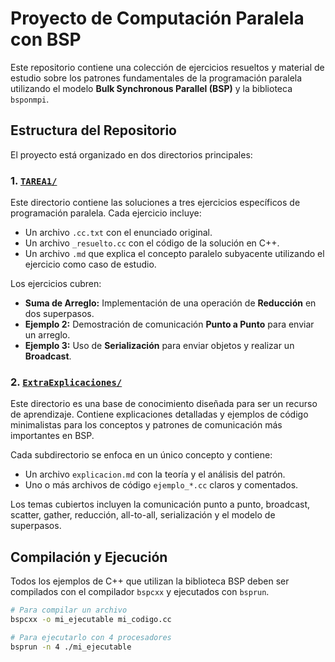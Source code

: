 # Proyecto de Computación Paralela con BSP

Este repositorio contiene una colección de ejercicios resueltos y material de estudio sobre los patrones fundamentales de la programación paralela utilizando el modelo **Bulk Synchronous Parallel (BSP)** y la biblioteca `bsponmpi`.

## Estructura del Repositorio

El proyecto está organizado en dos directorios principales:

### 1. [`TAREA1/`](./TAREA1)

Este directorio contiene las soluciones a tres ejercicios específicos de programación paralela. Cada ejercicio incluye:
-   Un archivo `.cc.txt` con el enunciado original.
-   Un archivo `_resuelto.cc` con el código de la solución en C++.
-   Un archivo `.md` que explica el concepto paralelo subyacente utilizando el ejercicio como caso de estudio.

Los ejercicios cubren:
-   **Suma de Arreglo:** Implementación de una operación de **Reducción** en dos superpasos.
-   **Ejemplo 2:** Demostración de comunicación **Punto a Punto** para enviar un arreglo.
-   **Ejemplo 3:** Uso de **Serialización** para enviar objetos y realizar un **Broadcast**.

### 2. [`ExtraExplicaciones/`](./ExtraExplicaciones)

Este directorio es una base de conocimiento diseñada para ser un recurso de aprendizaje. Contiene explicaciones detalladas y ejemplos de código minimalistas para los conceptos y patrones de comunicación más importantes en BSP.

Cada subdirectorio se enfoca en un único concepto y contiene:
-   Un archivo `explicacion.md` con la teoría y el análisis del patrón.
-   Uno o más archivos de código `ejemplo_*.cc` claros y comentados.

Los temas cubiertos incluyen la comunicación punto a punto, broadcast, scatter, gather, reducción, all-to-all, serialización y el modelo de superpasos.

## Compilación y Ejecución

Todos los ejemplos de C++ que utilizan la biblioteca BSP deben ser compilados con el compilador `bspcxx` y ejecutados con `bsprun`.

```bash
# Para compilar un archivo
bspcxx -o mi_ejecutable mi_codigo.cc

# Para ejecutarlo con 4 procesadores
bsprun -n 4 ./mi_ejecutable
```

